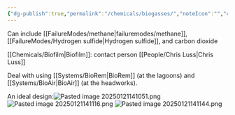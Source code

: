 ```yaml
---
{"dg-publish":true,"permalink":"/chemicals/biogasses/","noteIcon":"","created":"2025-05-20T10:31:26.097-05:00"}
---
```


Can include [[FailureModes/methane\|failuremodes/methane]], [[FailureModes/Hydrogen sulfide\|Hydrogen sulfide]], and carbon dioxide 

[[Chemicals/Biofilm\|Biofilm]]: contact person [[People/Chris Luss\|Chris Luss]]

Deal with using [[Systems/BioRem\|BioRem]] (at the lagoons) and [[Systems/BioAir\|BioAir]] (at the headworks).

An ideal design:![Pasted image 20250121141051.png](/img/user/Pasted%20image%2020250121141051.png)
![Pasted image 20250121141116.png](/img/user/Pasted%20image%2020250121141116.png)
![Pasted image 20250121141144.png](/img/user/Pasted%20image%2020250121141144.png)
